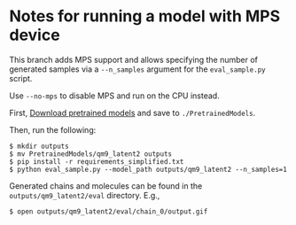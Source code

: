 # Notes for running a model with MPS device

This branch adds MPS support and allows specifying the number of generated samples via a `--n_samples` argument for the `eval_sample.py` script.

Use `--no-mps` to disable MPS and run on the CPU instead.

First, [Download pretrained models](https://drive.google.com/drive/folders/1EQ9koVx-GA98kaKBS8MZ_jJ8g4YhdKsL?usp=sharing) and save to `./PretrainedModels`.

Then, run the following:
```shell
$ mkdir outputs
$ mv PretrainedModels/qm9_latent2 outputs
$ pip install -r requirements_simplified.txt
$ python eval_sample.py --model_path outputs/qm9_latent2 --n_samples=1
```

Generated chains and molecules can be found in the `outputs/qm9_latent2/eval` directory.
E.g.,

```shell
$ open outputs/qm9_latent2/eval/chain_0/output.gif
```
